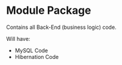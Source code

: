# Module Package

Contains all Back-End (business logic) code. 

Will have:
* MySQL Code
* Hibernation Code